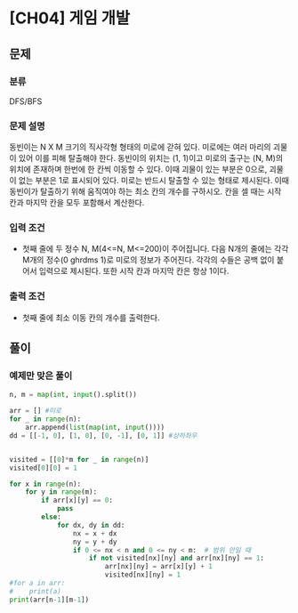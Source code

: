 # [CH04] 게임 개발

## 문제
### 분류

DFS/BFS

### 문제 설명
동빈이는 N X M 크기의 직사각형 형태의 미로에 갇혀 있다.
미로에는 여러 마리의 괴물이 있어 이를 피해 탈출해야 한다.
동빈이의 위치는 (1, 1)이고 미로의 출구는 (N, M)의 위치에 존재하며 한번에 한 칸씩 이동할 수 있다.
이때 괴물이 있는 부분은 0으로, 괴물이 없는 부분은 1로 표시되어 있다.
미로는 반드시 탈출할 수 있는 형태로 제시된다. 이때 동빈이가 탈출하기 위해 움직여야 하는 최소 칸의 개수를 구하시오.
칸을 셀 때는 시작 칸과 마지막 칸을 모두 포함해서 계산한다.

### 입력 조건
- 첫째 줄에 두 정수 N, M(4<=N, M<=200)이 주어집니다. 다음 N개의 줄에는 각각 M개의 정수(0 ghrdms 1)로 미로의 정보가 주어진다.
각각의 수들은 공백 없이 붙어서 입력으로 제시된다. 또한 시작 칸과 마지막 칸은 항상 1이다.

### 출력 조건
- 첫째 줄에 최소 이동 칸의 개수를 출력한다.

## 풀이
### 예제만 맞은 풀이
```python
n, m = map(int, input().split())

arr = [] #미로
for _ in range(n):
    arr.append(list(map(int, input())))
dd = [[-1, 0], [1, 0], [0, -1], [0, 1]] #상하좌우


visited = [[0]*m for _ in range(n)]
visited[0][0] = 1

for x in range(n):
    for y in range(m):
        if arr[x][y] == 0:
            pass
        else:
            for dx, dy in dd:
                nx = x + dx
                ny = y + dy
                if 0 <= nx < n and 0 <= ny < m:  # 범위 안일 때
                    if not visited[nx][ny] and arr[nx][ny] == 1:
                        arr[nx][ny] = arr[x][y] + 1
                        visited[nx][ny] = 1
#for a in arr:
#    print(a)
print(arr[n-1][m-1])
```
